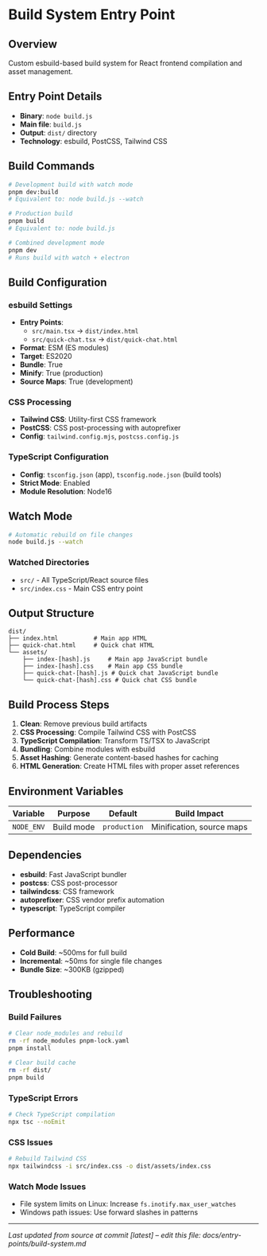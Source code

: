 # Build System Entry Point

## Overview
Custom esbuild-based build system for React frontend compilation and asset management.

## Entry Point Details
- **Binary**: `node build.js`
- **Main file**: `build.js`
- **Output**: `dist/` directory
- **Technology**: esbuild, PostCSS, Tailwind CSS

## Build Commands
```bash
# Development build with watch mode
pnpm dev:build
# Equivalent to: node build.js --watch

# Production build
pnpm build
# Equivalent to: node build.js

# Combined development mode
pnpm dev
# Runs build with watch + electron
```

## Build Configuration

### esbuild Settings
- **Entry Points**: 
  - `src/main.tsx` → `dist/index.html`
  - `src/quick-chat.tsx` → `dist/quick-chat.html`
- **Format**: ESM (ES modules)
- **Target**: ES2020
- **Bundle**: True
- **Minify**: True (production)
- **Source Maps**: True (development)

### CSS Processing
- **Tailwind CSS**: Utility-first CSS framework
- **PostCSS**: CSS post-processing with autoprefixer
- **Config**: `tailwind.config.mjs`, `postcss.config.js`

### TypeScript Configuration
- **Config**: `tsconfig.json` (app), `tsconfig.node.json` (build tools)
- **Strict Mode**: Enabled
- **Module Resolution**: Node16

## Watch Mode
```bash
# Automatic rebuild on file changes
node build.js --watch
```

### Watched Directories
- `src/` - All TypeScript/React source files
- `src/index.css` - Main CSS entry point

## Output Structure
```
dist/
├── index.html          # Main app HTML
├── quick-chat.html     # Quick chat HTML
└── assets/
    ├── index-[hash].js     # Main app JavaScript bundle
    ├── index-[hash].css    # Main app CSS bundle
    ├── quick-chat-[hash].js # Quick chat JavaScript bundle
    └── quick-chat-[hash].css # Quick chat CSS bundle
```

## Build Process Steps
1. **Clean**: Remove previous build artifacts
2. **CSS Processing**: Compile Tailwind CSS with PostCSS
3. **TypeScript Compilation**: Transform TS/TSX to JavaScript
4. **Bundling**: Combine modules with esbuild
5. **Asset Hashing**: Generate content-based hashes for caching
6. **HTML Generation**: Create HTML files with proper asset references

## Environment Variables
| Variable | Purpose | Default | Build Impact |
|----------|---------|---------|--------------|
| `NODE_ENV` | Build mode | `production` | Minification, source maps |

## Dependencies
- **esbuild**: Fast JavaScript bundler
- **postcss**: CSS post-processor
- **tailwindcss**: CSS framework
- **autoprefixer**: CSS vendor prefix automation
- **typescript**: TypeScript compiler

## Performance
- **Cold Build**: ~500ms for full build
- **Incremental**: ~50ms for single file changes
- **Bundle Size**: ~300KB (gzipped)

## Troubleshooting

### Build Failures
```bash
# Clear node_modules and rebuild
rm -rf node_modules pnpm-lock.yaml
pnpm install

# Clear build cache
rm -rf dist/
pnpm build
```

### TypeScript Errors
```bash
# Check TypeScript compilation
npx tsc --noEmit
```

### CSS Issues
```bash
# Rebuild Tailwind CSS
npx tailwindcss -i src/index.css -o dist/assets/index.css
```

### Watch Mode Issues
- File system limits on Linux: Increase `fs.inotify.max_user_watches`
- Windows path issues: Use forward slashes in patterns

---
*Last updated from source at commit [latest] – edit this file: docs/entry-points/build-system.md*